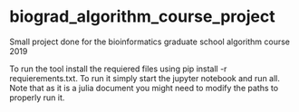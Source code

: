 # biograd_algorithm_course_project
Small project done for the bioinformatics graduate school algorithm course 2019

To run the tool install the requiered files using pip install -r requierements.txt. 
To run it simply start the jupyter notebook and run all. Note that as it is a julia document you might need to modify the paths to properly run it. 
